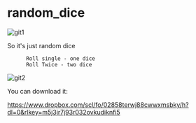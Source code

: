 # random_dice
![git1](https://github.com/Iwlj4s/random_dice/assets/113620590/2d05f1a9-df03-457f-bb12-e43cb683b729)


So it's just random dice

          Roll single - one dice
          Roll Twice - two dice
          
         
![git2](https://github.com/Iwlj4s/random_dice/assets/113620590/00bfaa91-0df8-4b46-b678-809a3ba3b0a1)

You can download it:

https://www.dropbox.com/scl/fo/02858terwj88cwwxmsbky/h?dl=0&rlkey=m5j3jr7j93r032ovkudiknfi5
